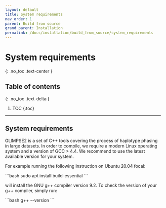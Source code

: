 ```yaml
---
layout: default
title: System requirements
nav_order: 1
parent: Build from source
grand_parent: Installation
permalink: /docs/installation/build_from_source/system_requirements
---
```

# System requirements
{: .no_toc .text-center }

## Table of contents
{: .no_toc .text-delta }

1. TOC
{:toc}

---

## System requirements
GLIMPSE2 is a set of C++ tools covering the process of haplotype phasing in large datasets. In order to compile, we require a modern Linux operating system and a version of GCC > 4.4. We recommend to use the latest available version for your system.

For example running the following instruction on Ubuntu 20.04 focal:

<div class="code-example" markdown="1">
```bash
sudo apt install build-essential
```
</div>



will install the GNU g++ compiler version 9.2. To check the version of your g++ compiler, simply run:

<div class="code-example" markdown="1">
```bash
g++ --version
```
</div>


